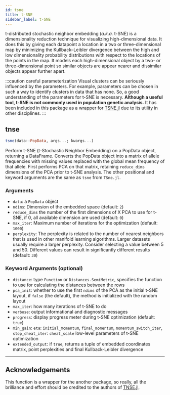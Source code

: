 ```yaml
---
id: tsne
title: t-SNE
sidebar_label: t-SNE
---
```


t-distributed stochastic neighbor embedding (_a.k.a._ t-SNE) is a dimensionality reduction technique for visualizing high-dimensional data. It does this by giving each datapoint a location in a two or three-dimensional map by minimizing the Kullback–Leibler divergence between the high and low dimensionality probability distributions with respect to the locations of the points in the map. It models each high-dimensional object by a two- or three-dimensional point so similar objects are appear nearer and dissimilar objects appear further apart.

:::caution careful parameterization
Visual clusters can be seriously influenced by the parameters. For example, parameters can be chosen in such a way to identify clusters in data that has none. So, a good understanding of the parameters for t-SNE is necessary. **Although a useful tool, t-SNE is not commonly used in population genetic analysis.** It has been included in this package as a wrapper for [TSNE.jl](https://github.com/lejon/TSne.jl) due to its utility in other disciplines.
:::

## tnse
```julia
tsne(data::PopData, args...; kwargs...)
```
Perform t-SNE (t-Stochastic Neighbor Embedding) on a PopData object, returning a DataFrame. Converts the
PopData object into a matrix of allele frequencies with missing values replaced with
the global mean frequency of that allele. First performs PCA on that matrix, retaining
`reduce_dims` dimensions of the PCA prior to t-SNE analysis. The other positional and keyword arguments
are the same as `tsne` from `TSne.jl`.

### Arguments
- `data`: a `PopData` object
- `ndims`: Dimension of the embedded space (default: `2`)
- `reduce_dims` the number of the first dimensions of X PCA to use for t-SNE, if 0, all available dimension are used (default: `0`)
- `max_iter`: Maximum number of iterations for the optimization (default: `1000`)
- `perplexity`: The perplexity is related to the number of nearest neighbors that is used in other manifold learning algorithms. Larger datasets usually require a larger perplexity. Consider selecting a value between 5 and 50. Different values can result in significantly different results (default: `30`)
### Keyword Arguments (optional)
- `distance`: type `Function` or `Distances.SemiMetric`, specifies the function to
  use for calculating the distances between the rows
- `pca_init`: whether to use the first `ndims` of the PCA as the initial t-SNE layout,
  if `false` (the default), the method is initialized with the random layout
- `max_iter`: how many iterations of t-SNE to do
- `verbose`: output informational and diagnostic messages
- `progress`: display progress meter during t-SNE optimization (default: `true`)
- `min_gain`: `eta`: `initial_momentum`, `final_momentum`, `momentum_switch_iter`,
  `stop_cheat_iter`: `cheat_scale` low-level parameters of t-SNE optimization
- `extended_output`: if `true`, returns a tuple of embedded coordinates matrix,
  point perplexities and final Kullback-Leibler divergence


----
## Acknowledgements
This function is a wrapper for the another package, so really, all the brilliance and effort should be credited to the authors of [TNSE.jl](https://github.com/lejon/TSne.jl).